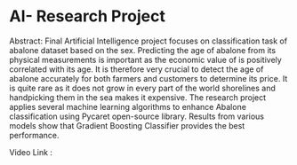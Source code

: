 # AI- Research Project

Abstract: Final Artificial Intelligence project focuses on classification task of abalone dataset based on the sex. Predicting the age of abalone from its physical measurements is important as the economic value of is positively correlated with its age. It is therefore very crucial to detect the age of abalone accurately for both farmers and customers to determine its price. It is quite rare as it does not grow in every part of the world shorelines and handpicking them in the sea makes it expensive. The research project applies several machine learning algorithms to enhance Abalone classification using Pycaret open-source library. Results from various models show that Gradient Boosting Classifier provides the best performance.

Video Link : 
